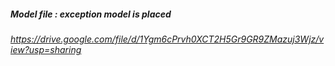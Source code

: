 
##### Model file : exception model is placed 
###### https://drive.google.com/file/d/1Ygm6cPrvh0XCT2H5Gr9GR9ZMazuj3Wjz/view?usp=sharing
